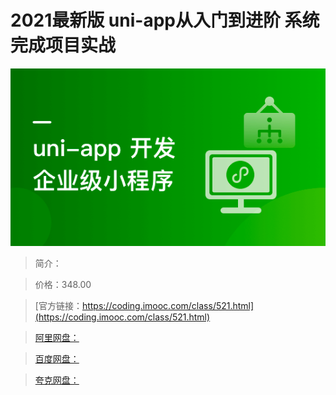 # 2021最新版 uni-app从入门到进阶 系统完成项目实战

![img](../../assets/60dea91109143a3005400304.png)

> 简介：

> 价格：348.00

> [官方链接：https://coding.imooc.com/class/521.html](https://coding.imooc.com/class/521.html)

> [阿里网盘：]()

> [百度网盘：]()

> [夸克网盘：]()
